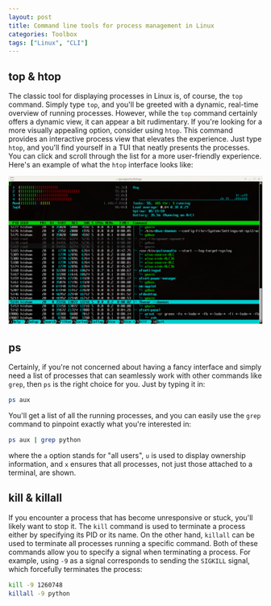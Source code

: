 ```yaml
---
layout: post
title: Command line tools for process management in Linux
categories: Toolbox
tags: ["Linux", "CLI"]
---
```


## top & htop

The classic tool for displaying processes in Linux is, of course, the `top` command. Simply type `top`, and you'll be greeted with a dynamic, real-time overview of running processes. However, while the `top` command certainly offers a dynamic view, it can appear a bit rudimentary. If you're looking for a more visually appealing option, consider using `htop`. This command provides an interactive process view that elevates the experience. Just type `htop`, and you'll find yourself in a TUI that neatly presents the processes. You can click and scroll through the list for a more user-friendly experience. Here's an example of what the `htop` interface looks like:

![Htop](/assets/htop-2.0.png)

## ps

Certainly, if you're not concerned about having a fancy interface and simply need a list of processes that can seamlessly work with other commands like `grep`, then `ps` is the right choice for you. Just by typing it in:
```bash
ps aux
```
You'll get a list of all the running processes, and you can easily use the `grep` command to pinpoint exactly what you're interested in:
```bash
ps aux | grep python
```
where the `a` option stands for "all users", `u` is used to display ownership information, and `x` ensures that all processes, not just those attached to a terminal, are shown.


## kill & killall

If you encounter a process that has become unresponsive or stuck, you'll likely want to stop it. The `kill` command is used to terminate a process either by specifying its PID or its name. On the other hand, `killall` can be used to terminate all processes running a specific command. Both of these commands allow you to specify a signal when terminating a process. For example, using `-9` as a signal corresponds to sending the `SIGKILL` signal, which forcefully terminates the process:
```bash
kill -9 1260748
killall -9 python
```

